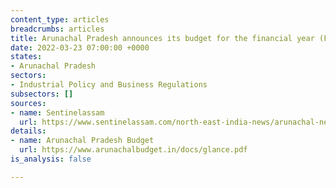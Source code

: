 ```yaml
---
content_type: articles
breadcrumbs: articles
title: Arunachal Pradesh announces its budget for the financial year (FY) 2022-23
date: 2022-03-23 07:00:00 +0000
states:
- Arunachal Pradesh
sectors:
- Industrial Policy and Business Regulations
subsectors: []
sources:
- name: Sentinelassam
  url: https://www.sentinelassam.com/north-east-india-news/arunachal-news/rs-64481-crore-tax-free-deficit-budget-for-arunachal-pradesh-582853
details:
- name: Arunachal Pradesh Budget
  url: https://www.arunachalbudget.in/docs/glance.pdf
is_analysis: false

---
```

